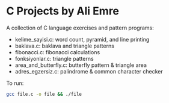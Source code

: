 
# C Projects by Ali Emre

A collection of C language exercises and pattern programs:

- kelime_sayisi.c: word count, pyramid, and line printing
- baklava.c: baklava and triangle patterns
- fibonacci.c: fibonacci calculations
- fonksiyonlar.c: triangle patterns
- area_and_butterfly.c: butterfly pattern & triangle area
- adres_egzersiz.c: palindrome & common character checker

To run:
```bash
gcc file.c -o file && ./file
```
